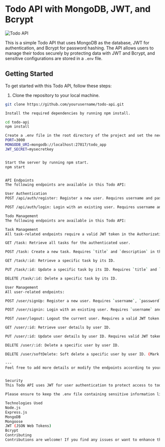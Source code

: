 # Todo API with MongoDB, JWT, and Bcrypt

![Todo API]([todo-api.png](https://imgs.search.brave.com/wUWshoyzz78fJyBrUyGLAatkDwrdYfjpXT8RlGIbvos/rs:fit:500:0:0/g:ce/aHR0cHM6Ly9kMTJ5/N3NnMGlhbTRsYy5j/bG91ZGZyb250Lm5l/dC9zL2ltZy9tYXJr/ZXRpbmcvdG9wLXRv/ZG8tYXBwL01pY3Jv/c29mdC1Uby1kby5q/cGc))

This is a simple Todo API that uses MongoDB as the database, JWT for authentication, and Bcrypt for password hashing. The API allows users to manage their todos securely by protecting data with JWT and Bcrypt, and sensitive configurations are stored in a `.env` file.

## Getting Started

To get started with this Todo API, follow these steps:

1. Clone the repository to your local machine.

```bash
git clone https://github.com/yourusername/todo-api.git

Install the required dependencies by running npm install.

cd todo-api
npm install

Create a .env file in the root directory of the project and set the necessary environment variables. Make sure to include the MongoDB connection string and a secret key for JWT token generation. For example:
PORT=3000
MONGODB_URI=mongodb://localhost:27017/todo_app
JWT_SECRET=mysecretkey


Start the server by running npm start.
npm start


API Endpoints
The following endpoints are available in this Todo API:

User Authentication
POST /api/auth/register: Register a new user. Requires username and password in the request body.

POST /api/auth/login: Login with an existing user. Requires username and password in the request body. Returns a JWT token upon successful login.

Todo Management
The following endpoints are available in this Todo API:

Task Management
All task-related endpoints require a valid JWT token in the Authorization header in the format: Bearer <token>

GET /task: Retrieve all tasks for the authenticated user.

POST /task: Create a new task. Requires `title` and `description` in the request body.

GET /task/:id: Retrieve a specific task by its ID.

PUT /task/:id: Update a specific task by its ID. Requires `title` and `description` in the request body.

DELETE /task/:id: Delete a specific task by its ID.

User Management
All user-related endpoints:

POST /user/signUp: Register a new user. Requires `username`, `password`, and other user details in the request body.

POST /user/signin: Login with an existing user. Requires `username` and `password` in the request body. Returns a JWT token upon successful login.

POST /user/logout: Logout the current user. Requires a valid JWT token.

GET /user/:id: Retrieve user details by user ID.

PUT /user/:id: Update user details by user ID. Requires valid JWT token and `username`, `password`, and other user details in the request body.

DELETE /user/:id: Delete a specific user by user ID.

DELETE /user/softDelete: Soft delete a specific user by user ID. (Mark the user as inactive without permanently removing data).

---
Feel free to add more details or modify the endpoints according to your specific use case. Make sure to implement the corresponding API routes and logic in your application for each of the endpoints mentioned above. Happy coding!


Security
This Todo API uses JWT for user authentication to protect access to todo data. The passwords are securely hashed using Bcrypt before storing them in the database.

Please ensure to keep the .env file containing sensitive information like the JWT_SECRET and MongoDB credentials secure. Never share it publicly or commit it to version control.

Technologies Used
Node.js
Express.js
MongoDB
Mongoose
JWT (JSON Web Tokens)
Bcrypt
Contributing
Contributions are welcome! If you find any issues or want to enhance the API, feel free to create a pull request. Please make sure to follow the code style and include appropriate test cases.


